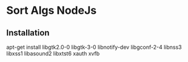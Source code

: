 # Sort Algs NodeJs

## Installation
apt-get install libgtk2.0-0 libgtk-3-0 libnotify-dev libgconf-2-4 libnss3 libxss1
libasound2 libxtst6 xauth xvfb
